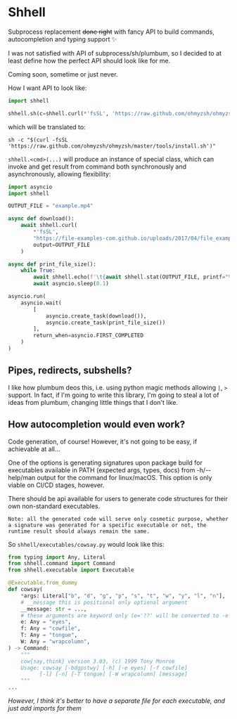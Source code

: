 # Shhell

Subprocess replacement ~~done right~~ with fancy API to build commands, autocompletion and typing support ✨

I was not satisfied with API of subprocess/sh/plumbum, so I decided to at least define how the perfect API should look like for me. 

Coming soon, sometime or just never.

How I want API to look like:
```py
import shhell

shhell.sh(c=shhell.curl(*'fsSL', 'https://raw.github.com/ohmyzsh/ohmyzsh/master/tools/install.sh')).run()
```
which will be translated to:
```shell
sh -c "$(curl -fsSL 'https://raw.github.com/ohmyzsh/ohmyzsh/master/tools/install.sh')"
```

`shhell.<cmd>(...)` will produce an instance of special class, which can invoke and get result from command both synchronously and asynchronously, allowing flexibility:  
```py
import asyncio
import shhell

OUTPUT_FILE = "example.mp4"

async def download():
    await shhell.curl(
        *'fsSL',
        "https://file-examples-com.github.io/uploads/2017/04/file_example_MP4_1920_18MG.mp4",
        output=OUTPUT_FILE
    )

async def print_file_size():
    while True:
        await shhell.echo(f'\t{await shhell.stat(OUTPUT_FILE, printf="%s")}')
        await asyncio.sleep(0.1)

asyncio.run(
    asyncio.wait(
        [
            asyncio.create_task(download()), 
            asyncio.create_task(print_file_size())
        ],
        return_when=asyncio.FIRST_COMPLETED
    )
)
```

## Pipes, redirects, subshells?
I like how plumbum deos this, i.e. using python magic methods allowing `|`, `>` support. In fact, if I'm going to write this library, I'm going to steal a lot of ideas from plumbum, changing little things that I don't like.   

## How autocompletion would even work?
Code generation, of course! However, it's not going to be easy, if achievable at all...

One of the options is generating signatures upon package build for executables available in PATH (expected args, types, docs) from -h/--help/man output for the command for linux/macOS.
This option is only viable on CI/CD stages, however. 

There should be api available for users to generate code structures for their own non-standard executables.

    Note: all the generated code will serve only cosmetic purpose, whether a signature was generated for a specific executable or not, the runtime result should always remain the same.

So `shhell/executables/cowsay.py` would look like this:
```py
from typing import Any, Literal
from shhell.command import Command
from shhell.executable import Executable

@Executable.from_dummy
def cowsay(
    *args: Literal["b", "d", "g", "p", "s", "t", "w", "y", "l", "n"],
    # __message this is positional only optional argument
    __message: str = ...,
    # these arguments are keyword only (e='??' will be converted to -e '??')
    e: Any = "eyes",
    f: Any = "cowfile",
    T: Any = "tongue",
    W: Any = "wrapcolumn",
) -> Command:
    """
    cow{say,think} version 3.03, (c) 1999 Tony Monroe
    Usage: cowsay [-bdgpstwy] [-h] [-e eyes] [-f cowfile]
          [-l] [-n] [-T tongue] [-W wrapcolumn] [message]
    """
...
```
_However, I think it's better to have a separate file for each executable, and just add imports for them_
